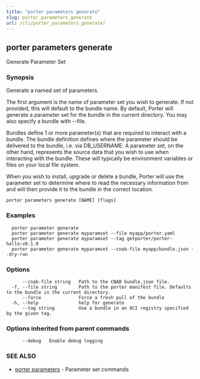 ```yaml
---
title: "porter parameters generate"
slug: porter_parameters_generate
url: /cli/porter_parameters_generate/
---
```

## porter parameters generate

Generate Parameter Set

### Synopsis

Generate a named set of parameters.

The first argument is the name of parameter set you wish to generate. If not
provided, this will default to the bundle name. By default, Porter will
generate a parameter set for the bundle in the current directory. You may also
specify a bundle with --file.

Bundles define 1 or more parameter(s) that are required to interact with a
bundle. The bundle definition defines where the parameter should be delivered
to the bundle, i.e. via DB_USERNAME. A parameter set, on the other hand,
represents the source data that you wish to use when interacting with the
bundle. These will typically be environment variables or files on your local
file system.

When you wish to install, upgrade or delete a bundle, Porter will use the
parameter set to determine where to read the necessary information from and
will then provide it to the bundle in the correct location. 

```
porter parameters generate [NAME] [flags]
```

### Examples

```
  porter parameter generate
  porter parameter generate myparamset --file myapp/porter.yaml
  porter parameter generate myparamset --tag getporter/porter-hello:v0.1.0
  porter parameter generate myparamset --cnab-file myapp/bundle.json --dry-run

```

### Options

```
      --cnab-file string   Path to the CNAB bundle.json file.
  -f, --file string        Path to the porter manifest file. Defaults to the bundle in the current directory.
      --force              Force a fresh pull of the bundle
  -h, --help               help for generate
      --tag string         Use a bundle in an OCI registry specified by the given tag.
```

### Options inherited from parent commands

```
      --debug   Enable debug logging
```

### SEE ALSO

* [porter parameters](/cli/porter_parameters/)	 - Parameter set commands

